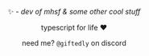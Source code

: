 <div align="center">

  :sparkles: - *dev of mhsf & some other cool stuff*

  typescript for life :heart:

  need me? `@giftedly` on discord
</div>
